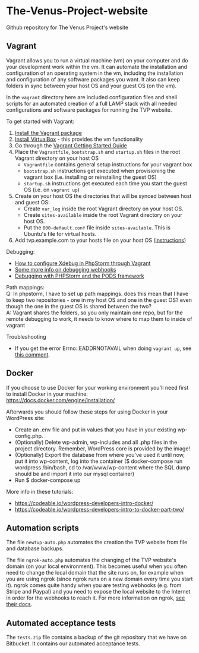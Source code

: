 # The-Venus-Project-website
Github repository for The Venus Project's website

## Vagrant
Vagrant allows you to run a virtual machine (vm) on your computer and do your development work within the vm. It can automate the installation and configuration of an operating system in the vm, including the installation and configuration of any software packages you want. It also can keep folders in sync between your host OS and your guest OS (on the vm). 

In the `vagrant` directory here are included configuration files and shell scripts for an automated creation of a full LAMP stack with all needed configurations and software packages for running the TVP website.

To get started with Vagrant:  
1. [Install the Vagrant package](https://www.vagrantup.com/downloads.html)
2. [Install VirtualBox](https://www.virtualbox.org/wiki/Downloads) - this provides the vm functionality
3. Go through the [Vagrant Getting Started Guide](https://www.vagrantup.com/intro/getting-started/)
4. Place the `Vagrantfile`, `bootstrap.sh` and `startup.sh` files in the root Vagrant directory on your host OS
    - `Vagrantfile` contains general setup instructions for your vagrant box
    - `bootstrap.sh` instructions get executed when provisioning the vagrant box (i.e. installing or reinstalling the guest OS)
    - `startup.sh` instructions get executed each time you start the guest OS (i.e. on `vagrant up`)
4. Create on your host OS the directories that will be synced between host and guest OS:
    - Create `var_log` inside the root Vagrant directory on your host OS. 
    - Create `sites-available` inside the root Vagrant directory on your host OS.
    - Put the `000-default.conf` file inside `sites-available`. This is Ubuntu's file for virtual hosts.
5. Add tvp.example.com to your hosts file on your host OS ([instructions](https://support.rackspace.com/how-to/modify-your-hosts-file/))

Debugging:  
- [How to configure Xdebug in PhpStorm through Vagrant](https://danemacmillan.com/how-to-configure-xdebug-in-phpstorm-through-vagrant/#content-remote-debugger-v8)
- [Some more info on debugging webhooks](http://www.devinzuczek.com/anything-at-all/i-have-xdebug-and-php-is-slow/ )
- [Debugging with PHPStorm and the PODS framework](https://docs.google.com/document/d/1WOzgYlU8PnJ99ScRePumfUwg645vmuE4v5MyshOYF4M/edit)

Path mappings:  
Q: In phpstorm, I have to set up path mappings. does this mean that I have to keep two repositories - one in my host OS and one in the guest OS? even though the one in the guest OS is shared between the two?  
A: Vagrant shares the folders, so you only maintain one repo, but for the remote debugging to work, it needs to know where to map them to inside of vagrant

Troubleshooting  
- If you get the error Errno::EADDRNOTAVAIL when doing `vagrant up`, see [this comment](https://github.com/mitchellh/vagrant/issues/3031#issuecomment-288570525).

## Docker

If you choose to use Docker for your working environment you'll need first to install Docker in your machine:
https://docs.docker.com/engine/installation/

Afterwards you should follow these steps for using Docker in your WordPress site:

- Create an .env file and put in values that you have in your existing wp-config.php.
- (Optionally) Delete wp-admin, wp-includes and all .php files in the project directory. Remember, WordPress core is provided by the image!
- (Optionally) Export the database from where you've used it until now, put it into wp-content, log into the container ($ docker-compose run wordpress /bin/bash, cd to /var/www/wp-content where the SQL dump should be and import it into our mysql container)
- Run $ docker-compose up

More info in these tutorials:
- https://codeable.io/wordpress-developers-intro-docker/
- https://codeable.io/wordpress-developers-intro-to-docker-part-two/

## Automation scripts
The file `newtvp-auto.php` automates the creation the TVP website from file and database backups.

The file `ngrok-auto.php` automates the changing of the TVP website's domain (on your local environment). This becomes useful when you often need to change the local domain that the site runs on, for example when you are using ngrok (since ngrok runs on a new domain every time you start it). ngrok comes quite handy when you are testing webhooks (e.g. from Stripe and Paypal) and you need to expose the local website to the Internet in order for the webhooks to reach it. For more information on ngrok, [see their docs](https://ngrok.com/docs).

## Automated acceptance tests
The `tests.zip` file contains a backup of the git repository that we have on Bitbucket. It contains our automated acceptance tests.
